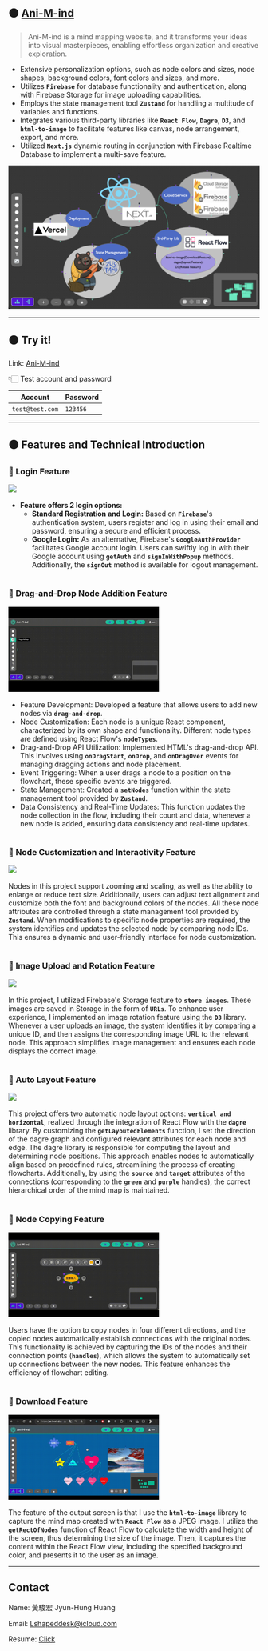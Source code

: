 ## 🟠 [Ani-M-ind](https://ani-mind.vercel.app/)

> Ani-M-ind is a mind mapping website, and it transforms your ideas into visual masterpieces, enabling effortless organization and creative exploration.

- Extensive personalization options, such as node colors and sizes, node shapes, background colors, font colors and sizes, and more.
- Utilizes **`Firebase`** for database functionality and authentication, along with Firebase Storage for image uploading capabilities.
- Employs the state management tool **`Zustand`** for handling a multitude of variables and functions.
- Integrates various third-party libraries like **`React Flow`**, **`Dagre`**, **`D3`**, and **`html-to-image`** to facilitate features like canvas, node arrangement, export, and more.
- Utilized **`Next.js`** dynamic routing in conjunction with Firebase Realtime Database to implement a multi-save feature.

<img src="https://github.com/GgnoHuang/AniMind/blob/main/public/tech.png?raw=true" width="1000">

---
## 🟠 Try it!

Link: [Ani-M-ind](https://ani-mind.vercel.app/)

👇🏻 Test account and password

| Account          | Password |
| ---------------- | -------- |
| `test@test.com` | `123456` |


---
## 🟠 Features and Technical Introduction

### **🔸 Login Feature**

<img src="https://github.com/GgnoHuang/AniMind/blob/main/public/readmeGifs/login.gif?raw=true" width="60%">

- **Feature offers 2 login options:**
    - **Standard Registration and Login:** Based on **`Firebase`**'s authentication system, users register and log in using their email and password, ensuring a secure and efficient process.
    - **Google Login:** As an alternative, Firebase's **`GoogleAuthProvider`** facilitates Google account login. Users can swiftly log in with their Google account using **`getAuth`** and **`signInWithPopup`** methods. Additionally, the **`signOut`** method is available for logout management.
#
### **🔸 Drag-and-Drop Node Addition Feature**

<img src="https://github.com/GgnoHuang/AniMind/blob/main/public/readmeGifs/add.gif?raw=true" width="60%">

- Feature Development: Developed a feature that allows users to add new nodes via **`drag-and-drop`**.
- Node Customization: Each node is a unique React component, characterized by its own shape and functionality. Different node types are defined using React Flow's **`nodeTypes`**.
- Drag-and-Drop API Utilization: Implemented HTML's drag-and-drop API. This involves using **`onDragStart`**, **`onDrop`**, and **`onDragOver`** events for managing dragging actions and node placement.
- Event Triggering: When a user drags a node to a position on the flowchart, these specific events are triggered.
- State Management: Created a **`setNodes`** function within the state management tool provided by **`Zustand`**.
- Data Consistency and Real-Time Updates: This function updates the node collection in the flow, including their count and data, whenever a new node is added, ensuring data consistency and real-time updates.






#
### **🔸 Node Customization and Interactivity Feature**

<img src="https://github.com/GgnoHuang/AniMind/blob/main/public/readmeGifs/nodetool.gif?raw=true"  width="60%">

Nodes in this project support zooming and scaling, as well as the ability to enlarge or reduce text size. Additionally, users can adjust text alignment and customize both the font and background colors of the nodes. All these node attributes are controlled through a state management tool provided by **`Zustand`**. When modifications to specific node properties are required, the system identifies and updates the selected node by comparing node IDs. This ensures a dynamic and user-friendly interface for node customization.
#
### **🔸 Image Upload and Rotation Feature**

<img src="https://github.com/GgnoHuang/AniMind/blob/main/public/readmeGifs/upload.gif?raw=true" width="60%">

In this project, I utilized Firebase's Storage feature to **`store images`**. These images are saved in Storage in the form of **`URLs`**. To enhance user experience, I implemented an image rotation feature using the **`D3`** library. Whenever a user uploads an image, the system identifies it by comparing a unique ID, and then assigns the corresponding image URL to the relevant node. This approach simplifies image management and ensures each node displays the correct image.
#
### **🔸 Auto Layout Feature**

<img src="https://github.com/GgnoHuang/AniMind/blob/main/public/readmeGifs/layout.gif?raw=true"  width="60%">

This project offers two automatic node layout options: **`vertical and horizontal`**, realized through the integration of React Flow with the **`dagre`** library. By customizing the **`getLayoutedElements`** function, I set the direction of the dagre graph and configured relevant attributes for each node and edge. The dagre library is responsible for computing the layout and determining node positions. This approach enables nodes to automatically align based on predefined rules, streamlining the process of creating flowcharts. Additionally, by using the **`source`** and **`target`** attributes of the connections (corresponding to the **`green`** and **`purple`** handles), the correct hierarchical order of the mind map is maintained.
#
### **🔸 Node Copying Feature**

<img src="https://github.com/GgnoHuang/AniMind/blob/main/public/readmeGifs/clone.gif?raw=true" width="60%">

Users have the option to copy nodes in four different directions, and the copied nodes automatically establish connections with the original nodes. This functionality is achieved by capturing the IDs of the nodes and their connection points (**`handles`**), which allows the system to automatically set up connections between the new nodes. This feature enhances the efficiency of flowchart editing.
#
### **🔸 Download Feature**

<img src="https://github.com/GgnoHuang/AniMind/blob/main/public/readmeGifs/download.gif?raw=true" width="60%">

The feature of the output screen is that I use the **`html-to-image`** library to capture the mind map created with **`React Flow`** as a JPEG image. I utilize the **`getRectOfNodes`** function of React Flow to calculate the width and height of the screen, thus determining the size of the image. Then, it captures the content within the React Flow view, including the specified background color, and presents it to the user as an image.

***
## Contact

Name: 黃駿宏 Jyun-Hung Huang

Email: Lshapeddesk@icloud.com

Resume: [Click](https://www.cakeresume.com/jonhunag)

